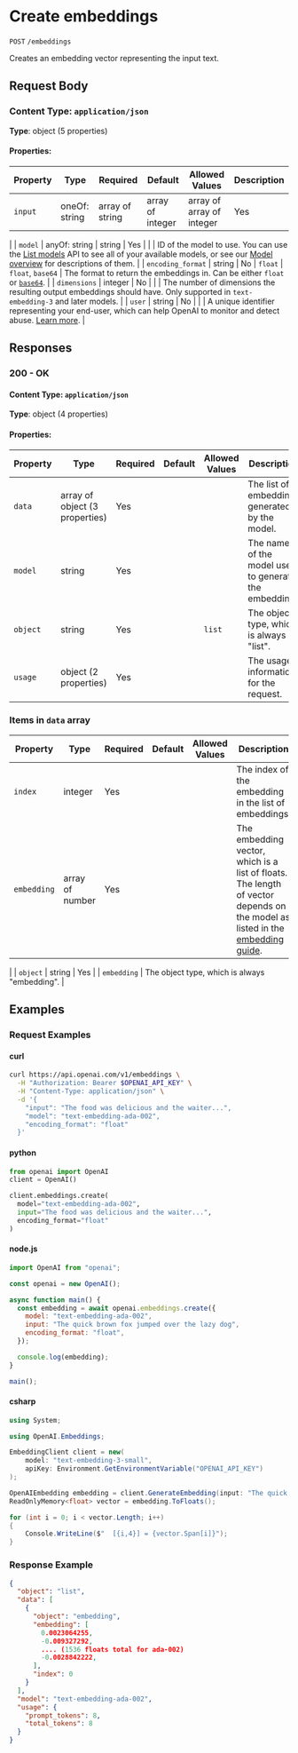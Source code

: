 # Create embeddings

`POST` `/embeddings`

Creates an embedding vector representing the input text.

## Request Body

### Content Type: `application/json`

**Type**: object (5 properties)

#### Properties:

| Property | Type | Required | Default | Allowed Values | Description |
| -------- | ---- | -------- | ------- | -------------- | ----------- |
| `input` | oneOf: string | array of string | array of integer | array of array of integer | Yes |  |  | Input text to embed, encoded as a string or array of tokens. To embed multiple inputs in a single request, pass an array of strings or array of token arrays. The input must not exceed the max input tokens for the model (8192 tokens for all embedding models), cannot be an empty string, and any array must be 2048 dimensions or less. [Example Python code](https://cookbook.openai.com/examples/how_to_count_tokens_with_tiktoken) for counting tokens. In addition to the per-input token limit, all embedding  models enforce a maximum of 300,000 tokens summed across all inputs in a  single request.
 |
| `model` | anyOf: string | string | Yes |  |  | ID of the model to use. You can use the [List models](/docs/api-reference/models/list) API to see all of your available models, or see our [Model overview](/docs/models) for descriptions of them.
 |
| `encoding_format` | string | No | `float` | `float`, `base64` | The format to return the embeddings in. Can be either `float` or [`base64`](https://pypi.org/project/pybase64/). |
| `dimensions` | integer | No |  |  | The number of dimensions the resulting output embeddings should have. Only supported in `text-embedding-3` and later models.
 |
| `user` | string | No |  |  | A unique identifier representing your end-user, which can help OpenAI to monitor and detect abuse. [Learn more](/docs/guides/safety-best-practices#end-user-ids).
 |
## Responses

### 200 - OK

#### Content Type: `application/json`

**Type**: object (4 properties)

#### Properties:

| Property | Type | Required | Default | Allowed Values | Description |
| -------- | ---- | -------- | ------- | -------------- | ----------- |
| `data` | array of object (3 properties) | Yes |  |  | The list of embeddings generated by the model. |
| `model` | string | Yes |  |  | The name of the model used to generate the embedding. |
| `object` | string | Yes |  | `list` | The object type, which is always "list". |
| `usage` | object (2 properties) | Yes |  |  | The usage information for the request. |


### Items in `data` array

| Property | Type | Required | Default | Allowed Values | Description |
| -------- | ---- | -------- | ------- | -------------- | ----------- |
| `index` | integer | Yes |  |  | The index of the embedding in the list of embeddings. |
| `embedding` | array of number | Yes |  |  | The embedding vector, which is a list of floats. The length of vector depends on the model as listed in the [embedding guide](/docs/guides/embeddings).
 |
| `object` | string | Yes |  | `embedding` | The object type, which is always "embedding". |
## Examples

### Request Examples

#### curl
```bash
curl https://api.openai.com/v1/embeddings \
  -H "Authorization: Bearer $OPENAI_API_KEY" \
  -H "Content-Type: application/json" \
  -d '{
    "input": "The food was delicious and the waiter...",
    "model": "text-embedding-ada-002",
    "encoding_format": "float"
  }'

```

#### python
```python
from openai import OpenAI
client = OpenAI()

client.embeddings.create(
  model="text-embedding-ada-002",
  input="The food was delicious and the waiter...",
  encoding_format="float"
)

```

#### node.js
```javascript
import OpenAI from "openai";

const openai = new OpenAI();

async function main() {
  const embedding = await openai.embeddings.create({
    model: "text-embedding-ada-002",
    input: "The quick brown fox jumped over the lazy dog",
    encoding_format: "float",
  });

  console.log(embedding);
}

main();

```

#### csharp
```csharp
using System;

using OpenAI.Embeddings;

EmbeddingClient client = new(
    model: "text-embedding-3-small",
    apiKey: Environment.GetEnvironmentVariable("OPENAI_API_KEY")
);

OpenAIEmbedding embedding = client.GenerateEmbedding(input: "The quick brown fox jumped over the lazy dog");
ReadOnlyMemory<float> vector = embedding.ToFloats();

for (int i = 0; i < vector.Length; i++)
{
    Console.WriteLine($"  [{i,4}] = {vector.Span[i]}");
}

```

### Response Example

```json
{
  "object": "list",
  "data": [
    {
      "object": "embedding",
      "embedding": [
        0.0023064255,
        -0.009327292,
        .... (1536 floats total for ada-002)
        -0.0028842222,
      ],
      "index": 0
    }
  ],
  "model": "text-embedding-ada-002",
  "usage": {
    "prompt_tokens": 8,
    "total_tokens": 8
  }
}

```

